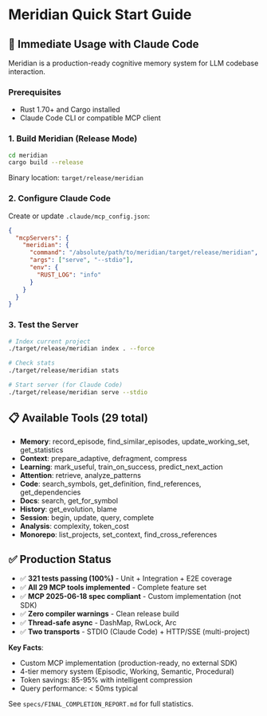 # Meridian Quick Start Guide

## 🚀 Immediate Usage with Claude Code

Meridian is a production-ready cognitive memory system for LLM codebase interaction.

### Prerequisites

- Rust 1.70+ and Cargo installed
- Claude Code CLI or compatible MCP client

### 1. Build Meridian (Release Mode)

```bash
cd meridian
cargo build --release
```

Binary location: `target/release/meridian`

### 2. Configure Claude Code

Create or update `.claude/mcp_config.json`:

```json
{
  "mcpServers": {
    "meridian": {
      "command": "/absolute/path/to/meridian/target/release/meridian",
      "args": ["serve", "--stdio"],
      "env": {
        "RUST_LOG": "info"
      }
    }
  }
}
```

### 3. Test the Server

```bash
# Index current project
./target/release/meridian index . --force

# Check stats
./target/release/meridian stats

# Start server (for Claude Code)
./target/release/meridian serve --stdio
```

## 📋 Available Tools (29 total)

- **Memory**: record_episode, find_similar_episodes, update_working_set, get_statistics
- **Context**: prepare_adaptive, defragment, compress
- **Learning**: mark_useful, train_on_success, predict_next_action
- **Attention**: retrieve, analyze_patterns
- **Code**: search_symbols, get_definition, find_references, get_dependencies
- **Docs**: search, get_for_symbol
- **History**: get_evolution, blame
- **Session**: begin, update, query, complete
- **Analysis**: complexity, token_cost
- **Monorepo**: list_projects, set_context, find_cross_references

## ✅ Production Status

- ✅ **321 tests passing (100%)** - Unit + Integration + E2E coverage
- ✅ **All 29 MCP tools implemented** - Complete feature set
- ✅ **MCP 2025-06-18 spec compliant** - Custom implementation (not SDK)
- ✅ **Zero compiler warnings** - Clean release build
- ✅ **Thread-safe async** - DashMap, RwLock, Arc
- ✅ **Two transports** - STDIO (Claude Code) + HTTP/SSE (multi-project)

**Key Facts**:
- Custom MCP implementation (production-ready, no external SDK)
- 4-tier memory system (Episodic, Working, Semantic, Procedural)
- Token savings: 85-95% with intelligent compression
- Query performance: < 50ms typical

See `specs/FINAL_COMPLETION_REPORT.md` for full statistics.
